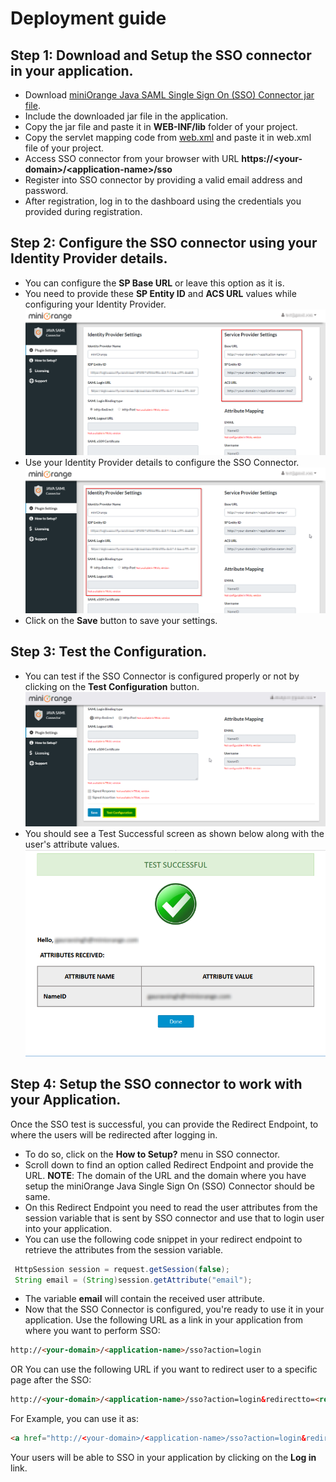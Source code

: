 # Deployment guide

## Step 1: Download and Setup the SSO connector in your application.
* Download [miniOrange Java SAML Single Sign On (SSO) Connector jar file](http://plugins.miniorange.com/go/java-saml-single-sign-sso-connector).
* Include the downloaded jar file in the application.
* Copy the jar file and paste it in **WEB-INF/lib** folder of your project.
* Copy the servlet mapping code from [web.xml](https://github.com/miniOrangeDev/java-saml-connector/blob/master/integration/web.xml) and paste it in web.xml file of your project.
* Access SSO connector from your browser with URL **https://&lt;your-domain&gt;/&lt;application-name&gt;/sso**
* Register into SSO connector by providing a valid email address and password.
* After registration, log in to the dashboard using the credentials you provided during registration.

## Step 2: Configure the SSO connector using your Identity Provider details.
* You can configure the **SP Base URL** or leave this option as it is.
* You need to provide these **SP Entity ID** and **ACS URL** values while configuring your Identity Provider.
![Java SAML SSO Connector SP Settings](java_saml_connector_sp_settings.png)
* Use your Identity Provider details to configure the SSO Connector.
![Java SAML SSO Connector IdP Settings](java_saml_connector_idp_settings.png)
* Click on the **Save** button to save your settings.

## Step 3: Test the Configuration.
* You can test if the SSO Connector is configured properly or not by clicking on the **Test Configuration** button.
![Java SAML SSO Connector Test Configuration](java_saml_connector_test_configuration.png)
* You should see a Test Successful screen as shown below along with the user's attribute values.
![Java SAML SSO Connector Test Result](java_saml_connector_test_result.png)

## Step 4: Setup the SSO connector to work with your Application.
Once the SSO test is successful, you can provide the Redirect Endpoint, to where the users will be redirected after logging in.
* To do so, click on the **How to Setup?** menu in SSO connector.
* Scroll down to find an option called Redirect Endpoint and provide the URL.
 **NOTE**: The domain of the URL and the domain where you have setup the miniOrange Java Single Sign On (SSO) Connector should be same.
* On this Redirect Endpoint you need to read the user attributes from the session variable that is sent by SSO connector and use that to login user into your application.
* You can use the following code snippet in your redirect endpoint to retrieve the attributes from the session variable.

```java
 HttpSession session = request.getSession(false);
 String email = (String)session.getAttribute("email"); 
```

* The variable **email** will contain the received user attribute. 
* Now that the SSO Connector is configured, you're ready to use it in your application.
  Use the following URL as a link in your application from where you want to perform SSO:
```html
http://<your-domain>/<application-name>/sso?action=login
```  
  OR
  You can use the following URL if you want to redirect user to a specific page after the SSO:
```html
http://<your-domain>/<application-name>/sso?action=login&redirectto=<redirect-url>
```
  For Example, you can use it as:
```html
<a href="http://<your-domain>/<application-name>/sso?action=login&redirectto=/<application-name>/dashboard">Log in</a>
```   
  Your users will be able to SSO in your application by clicking on the **Log in** link.
